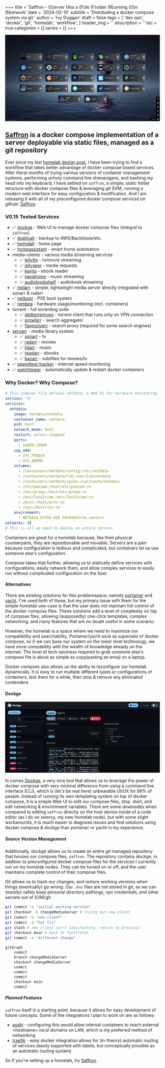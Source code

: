 +++
title = 'Saffron - (S)erver (A)s a (F)ile (F)older (R)unning (O)n (N)etwork'
date = '2024-02-10'
subtitle = 'Distributing a docker compose system via git.'
author = 'Ivy Duggan'
draft = false
tags = [
  'dev ops',
  'docker',
  'git',
  'homelab',
  'workflow',
]
header_img = ''
description = ''
toc = true
categories = []
series = []
+++

![image](images/dashboard.png "My saffron dashboard")

## [Saffron](https://github.com/ivylikethevine/saffron) is a docker compose implementation of a server deployable via static files, managed as a git repository

Ever since my last <a href='/projects/homelab-design-v1'>homelab design post</a>, I have been trying to find a workflow that takes better advantage of docker compose based services. After literal months of trying various versions of container management systems, performing unholy command line shenanigans, and bashing my head into my keyboard, I have settled on `saffron`, a simple, static folder structure with docker compose files & leveraging git SVM, running a modern web interface for easy configuration & modification. And I am releasing it with all of my preconfigured docker compose services on github: [Saffron](https://github.com/ivylikethevine/saffron).

### V0.15 Tested Services

* &#x2705; [dockge](https://github.com/louislam/dockge) - Web UI to manage docker compose files (integral to `saffron`)
* &#x2705; [duplicati](https://docs.linuxserver.io/images/docker-duplicati/) - backup to AWS/Backblaze/etc.
* &#x2705; [heimdall](https://docs.linuxserver.io/images/docker-heimdall/) - home page
* &#x2705; [homeassistant](https://www.home-assistant.io/installation/linux#docker-compose) - smart home automation
* media-clients - various media streaming services
  * &#x2705; [jellyfin](https://docs.linuxserver.io/images/docker-jellyfin/) - tv/movie streaming
  * &#x2705; [jellyseer](https://hub.docker.com/r/fallenbagel/jellyseerr) - media requests
  * &#x2705; [kavita](https://github.com/Kareadita/Kavita) - ebook reader
  * &#x2705; [navidrome](https://github.com/navidrome/navidrome/) - music streaming
  * &#x2705; [audiobookshelf](https://github.com/advplyr/audiobookshelf) - audiobook streaming
* &#x2705; [midarr](https://github.com/midarrlabs/midarr-server) - simple, lightweight media server directly integrated with sonarr & radarr
* &#x2705; [netboot](https://docs.linuxserver.io/images/docker-netbootxyz/) - PXE boot system
* &#x2705; [netdata](https://learn.netdata.cloud/docs/installing/docker) - hardware usage/monitoring (incl. containers)
* torrent - full torrenting suite
  * &#x2705; [qbittorrentvpn](https://github.com/MarkusMcNugen/docker-qBittorrentvpn) - torrent client that runs only on VPN connection
  * &#x2705; [prowlarr](https://docs.linuxserver.io/images/docker-prowlarr/) - search aggregator
  * &#x2705; [flaresolverr](https://github.com/FlareSolverr/FlareSolverr) - search proxy (required for some search engines)
* [servarr](https://wiki.servarr.com/docker-guide) - media library system
  * &#x2705; [sonarr](https://docs.linuxserver.io/images/docker-sonarr/) - tv
  * &#x2705; [radarr](https://docs.linuxserver.io/images/docker-radarr/) - movies
  * &#x2705; [lidarr](https://docs.linuxserver.io/images/docker-lidarr/) - music
  * &#x2705; [readarr](https://docs.linuxserver.io/images/docker-readarr/) - ebooks
  * &#x2705; [bazarr](https://docs.linuxserver.io/images/docker-bazarr/) - subtitles for movies/tv
* &#x2705; [speedtest-tracker](https://github.com/alexjustesen/speedtest-tracker) - internet speed monitoring
* &#x2705; [watchtower](https://github.com/containrrr/watchtower) - automatically update & restart docker containers

### Why Docker? Why Compose?

```yaml
# This compose file defines netdata, a Web UI for hardware monitoring.
version: "3"
services:
  netdata:
    image: netdata/netdata
    container_name: netdata
    pid: host
    network_mode: host
    restart: unless-stopped
    ports:
      - 19999:19999
    cap_add:
      - SYS_PTRACE
      - SYS_ADMIN
    volumes:
      - /containers/netdata/config:/etc/netdata
      - /containers/netdata/lib:/var/lib/netdata
      - /containers/netdata/cache:/var/cache/netdata
      - /etc/passwd:/host/etc/passwd:ro
      - /etc/group:/host/etc/group:ro
      - /etc/localtime:/etc/localtime:ro
      - /proc:/host/proc:ro
      - /sys:/host/sys:ro
    environment:
      - NETDATA_EXTRA_DEB_PACKAGES=lm_sensors
networks: {}
# This is all we need to deploy an entire service
```

Containers are great for a homelab because, like their physical counterparts, they are repositionable and movable. Servers are a pain because configuration is tedious and complicated, but containers let us use someone else's configuration.

Compose takes that further, allowing us to statically define services with configurations, easily network them, and allow complex services to easily run without complicated configuration on the host.

#### Alternatives

There are exisitng solutions for this problemspace, namely [portainer](https://www.portainer.io/) and [yacht](https://github.com/SelfhostedPro/Yacht). I've used both of these, but my primary issue with them for the simple homelab use-case is that the user does not maintain full control of the docker compose files. These solutions add a level of complexity on top of compose files, allowing (supposedly) one-click templates, complex networking, and many features that are no doubt useful in some scenario.

However, the homelab is a space where we need to maximize our compatibility and searchability. Portainer/yacht exist as supersets of docker compose, so if we can base our system on the lower level technology, we have more compability with the wealth of knowledge already on the internet. The level of tech-saviness required to grab someone else's compose file is about as simple as copy/pasting an emoji on a laptop.

Docker compose also allows us the ability to reconfigure our homelab dynamically. It is easy to run multiple different types or configurations of containers, test them for a while, then stop & remove any eliminated contenders.

#### Dockge

![image](images/dockge.png 'Dockge Web UI')

In comes [Dockge](https://github.com/louislam/dockge), a very nice tool that allows us to leverage the power of docker compose with very minimal difference from using a command line interface (CLI), which is (let's be real here) unbearable UI/UX for 99% of people. Instead of running its own templating system on top of docker compose, it is a simple Web UI to edit our compose files, stop, start, and edit networking & environment variables. There are some downsides when compared to editing `saffron` directly on the host device inside of a code editor (as I do on swervy, my new homelab node), but with some slight workarounds, it is much easier to diagnose issues and find solutions using docker compose & dockge than portainer or yacht in my experience.

##### Source Version Management

Additionally, dockge allows us to create an entire git managed repository that houses our compose files, `saffron`. The repository contains dockge, in addition to preconfigured docker compose files for the services I currently run on my homelab nodes. They can be turned on or off, and the user maintains complete control of their compose files.

Git allows us to track our changes, and restore working versions when things (eventually) go wrong. Our `.env` files are not stored in git, so we can (mostly) safely keep personal directory pathings, vpn credentials, and other secrets out of SVM/git.

```bash
git commit -m "initial working version"
git checkout -b changeMediaServer # trying out new client
git commit -m "new client"
git commit -m "hot fix"
git stash # new client isn't satisfactory, return to previous
git checkout main # back to functional
git commit -m "different change"
```

```mermaid
gitGraph
    commit
    branch changeMediaServer
    checkout changeMediaServer
    commit
    commit
    commit
    checkout main
    commit
```

##### Planned Features

`saffron` itself is a starting point, because it allows for easy development of future concepts. Some of the integrations I plan to work on are as follows:

* [avahi](https://github.com/flungo-docker/avahi) - configuring this would allow internal containers to reach external \<hostname\>.local domains on LAN, which is my preferred method of networking
* [traefik](https://hub.docker.com/_/traefik) - easy docker integration allows for (in-theory) automatic routing of services (easily supported with labels, but conceptually possible as an automatic routing system)

So if you're setting up a homelab, try [Saffron](https://github.com/ivylikethevine/saffron).

